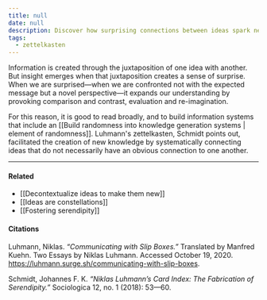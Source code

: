 ```yaml
---
title: null
date: null
description: Discover how surprising connections between ideas spark new insights and why broad reading and random linking in knowledge systems boost creativity and understanding.
tags:
  - zettelkasten
---
```


Information is created through the juxtaposition of one idea with another. But insight emerges when that juxtaposition creates a sense of surprise. When we are surprised—when we are confronted not with the expected message but a novel perspective—it expands our understanding by provoking comparison and contrast, evaluation and re-imagination.

For this reason, it is good to read broadly, and to build information systems that include an [[Build randomness into knowledge generation systems | element of randomness]]. Luhmann's zettelkasten, Schmidt points out, facilitated the creation of new knowledge by systematically connecting ideas that do not necessarily have an obvious connection to one another.

---

#### Related

- [[Decontextualize ideas to make them new]]
- [[Ideas are constellations]]
- [[Fostering serendipity]]

#### Citations

Luhmann, Niklas. _“Communicating with Slip Boxes.”_ Translated by Manfred Kuehn. Two Essays by Niklas Luhmann. Accessed October 19, 2020. https://luhmann.surge.sh/communicating-with-slip-boxes.

Schmidt, Johannes F. K. _“Niklas Luhmann’s Card Index: The Fabrication of Serendipity.”_ Sociologica 12, no. 1 (2018): 53—60.
